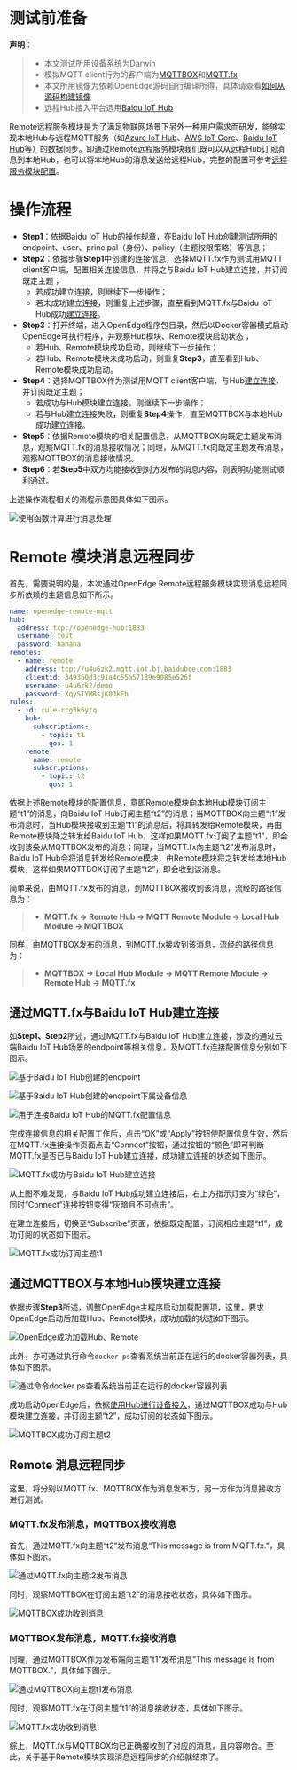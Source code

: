 # 测试前准备

**声明**：

> + 本文测试所用设备系统为Darwin
> + 模拟MQTT client行为的客户端为[MQTTBOX](../../Resources-download.md#下载MQTTBOX客户端)和[MQTT.fx](../../Resources-download.md#下载MQTT.fx客户端)
> + 本文所用镜像为依赖OpenEdge源码自行编译所得，具体请查看[如何从源码构建镜像](../../setup/Build-OpenEdge-from-Source.md)
> + 远程Hub接入平台选用[Baidu IoT Hub](https://cloud.baidu.com/product/iot.html)

Remote远程服务模块是为了满足物联网场景下另外一种用户需求而研发，能够实现本地Hub与远程MQTT服务（如[Azure IoT Hub](https://azure.microsoft.com/en-us/services/iot-hub/)、[AWS IoT Core](https://amazonaws-china.com/iot-core/)、[Baidu IoT Hub](https://cloud.baidu.com/product/iot.html)等）的数据同步。即通过Remote远程服务模块我们既可以从远程Hub订阅消息到本地Hub，也可以将本地Hub的消息发送给远程Hub，完整的配置可参考[远程服务模块配置](./Config-interpretation.md#远程服务模块配置)。

# 操作流程

- **Step1**：依据Baidu IoT Hub的操作规章，在Baidu IoT Hub创建测试所用的endpoint、user、principal（身份）、policy（主题权限策略）等信息；
- **Step2**：依据步骤**Step1**中创建的连接信息，选择MQTT.fx作为测试用MQTT client客户端，配置相关连接信息，并将之与Baidu IoT Hub建立连接，并订阅既定主题；
  - 若成功建立连接，则继续下一步操作；
  - 若未成功建立连接，则重复上述步骤，直至看到MQTT.fx与Baidu IoT Hub成功[建立连接](https://cloud.baidu.com/doc/IOT/GettingStarted.html#.E6.95.B0.E6.8D.AE.E5.9E.8B.E9.A1.B9.E7.9B.AE)。
- **Step3**：打开终端，进入OpenEdge程序包目录，然后以Docker容器模式启动OpenEdge可执行程序，并观察Hub模块、Remote模块启动状态；
  - 若Hub、Remote模块成功启动，则继续下一步操作；
  - 若Hub、Remote模块未成功启动，则重复**Step3**，直至看到Hub、Remote模块成功启动。
- **Step4**：选择MQTTBOX作为测试用MQTT client客户端，与Hub[建立连接](./Device-connect-with-OpenEdge-base-on-hub-module.md)，并订阅既定主题；
    - 若成功与Hub模块建立连接，则继续下一步操作；
    - 若与Hub建立连接失败，则重复**Step4**操作，直至MQTTBOX与本地Hub成功建立连接。
- **Step5**：依据Remote模块的相关配置信息，从MQTTBOX向既定主题发布消息，观察MQTT.fx的消息接收情况；同理，从MQTT.fx向既定主题发布消息，观察MQTTBOX的消息接收情况。
- **Step6**：若**Step5**中双方均能接收到对方发布的消息内容，则表明功能测试顺利通过。

上述操作流程相关的流程示意图具体如下图示。

![使用函数计算进行消息处理](../../images/tutorials/local/remote/openedge-remote-flow.png)

# Remote 模块消息远程同步

首先，需要说明的是，本次通过OpenEdge Remote远程服务模块实现消息远程同步所依赖的主题信息如下所示。

```yaml
name: openedge-remote-mqtt
hub:
  address: tcp://openedge-hub:1883
  username: test
  password: hahaha
remotes:
  - name: remote
    address: tcp://u4u6zk2.mqtt.iot.bj.baidubce.com:1883
    clientid: 349360d3c91a4c55a57139e9085e526f
    username: u4u6zk2/demo
    password: XqySIYMBsjK0JkEh
rules:
  - id: rule-rcg3k6ytq
    hub:
      subscriptions:
        - topic: t1
          qos: 1
    remote:
      name: remote
      subscriptions:
        - topic: t2
          qos: 1
```

依据上述Remote模块的配置信息，意即Remote模块向本地Hub模块订阅主题“t1”的消息，向Baidu IoT Hub订阅主题“t2”的消息；当MQTTBOX向主题“t1”发布消息时，当Hub模块接收到主题“t1”的消息后，将其转发给Remote模块，再由Remote模块降之转发给Baidu IoT Hub，这样如果MQTT.fx订阅了主题“t1”，即会收到该条从MQTTBOX发布的消息；同理，当MQTT.fx向主题“t2”发布消息时，Baidu IoT Hub会将消息转发给Remote模块，由Remote模块将之转发给本地Hub模块，这样如果MQTTBOX订阅了主题“t2”，即会收到该消息。

简单来说，由MQTT.fx发布的消息，到MQTTBOX接收到该消息，流经的路径信息为：

> + **MQTT.fx -> Remote Hub -> MQTT Remote Module -> Local Hub Module -> MQTTBOX**

同样，由MQTTBOX发布的消息，到MQTT.fx接收到该消息，流经的路径信息为：

> + **MQTTBOX -> Local Hub Module -> MQTT Remote Module -> Remote Hub -> MQTT.fx**

## 通过MQTT.fx与Baidu IoT Hub建立连接

如**Step1、Step2**所述，通过MQTT.fx与Baidu IoT Hub建立连接，涉及的通过云端Baidu IoT Hub场景的endpoint等相关信息，及MQTT.fx连接配置信息分别如下图示。

![基于Baidu IoT Hub创建的endpoint](../../images/tutorials/local/remote/cloud-iothub-config.png)

![基于Baidu IoT Hub创建的endpoint下属设备信息](../../images/tutorials/local/remote/cloud-iothub-user-config.png)

![用于连接Baidu IoT Hub的MQTT.fx配置信息](../../images/tutorials/local/remote/mqttfx-connect-hub-config.png)

完成连接信息的相关配置工作后，点击“OK”或“Apply”按钮使配置信息生效，然后在MQTT.fx连接操作页面点击“Connect”按钮，通过按钮的“颜色”即可判断MQTT.fx是否已与Baidu IoT Hub建立连接，成功建立连接的状态如下图示。

![MQTT.fx成功与Baidu IoT Hub建立连接](../../images/tutorials/local/remote/mqttfx-connect-success.png)

从上图不难发现，与Baidu IoT Hub成功建立连接后，右上方指示灯变为“绿色”，同时“Connect”连接按钮变得“灰暗且不可点击”。

在建立连接后，切换至“Subscribe”页面，依据既定配置，订阅相应主题“t1”，成功订阅的状态如下图示。

![MQTT.fx成功订阅主题t1](../../images/tutorials/local/remote/mqttfx-sub-t1-success.png)

## 通过MQTTBOX与本地Hub模块建立连接

依据步骤**Step3**所述，调整OpenEdge主程序启动加载配置项，这里，要求OpenEdge启动后加载Hub、Remote模块，成功加载的状态如下图示。

![OpenEdge成功加载Hub、Remote](../../images/tutorials/local/remote/openedge-hub-remote-start.png)

此外，亦可通过执行命令`docker ps`查看系统当前正在运行的docker容器列表，具体如下图示。

![通过命令docker ps查看系统当前正在运行的docker容器列表](../../images/tutorials/local/remote/openedge-docker-ps-hub-remote-run.png)

成功启动OpenEdge后，依据[使用Hub进行设备接入](./Device-connect-with-OpenEdge-base-on-hub-module.md)，通过MQTTBOX成功与Hub模块建立连接，并订阅主题“t2”，成功订阅的状态如下图示。

![MQTTBOX成功订阅主题t2](../../images/tutorials/local/remote/mqttbox-sub-t2-success.png)

## Remote 消息远程同步

这里，将分别以MQTT.fx、MQTTBOX作为消息发布方，另一方作为消息接收方进行测试。

### MQTT.fx发布消息，MQTTBOX接收消息

首先，通过MQTT.fx向主题“t2”发布消息“This message is from MQTT.fx.”，具体如下图示。

![通过MQTT.fx向主题t2发布消息](../../images/tutorials/local/remote/mqttfx-pub-t2-success.png)

同时，观察MQTTBOX在订阅主题“t2”的消息接收状态，具体如下图示。

![MQTTBOX成功收到消息](../../images/tutorials/local/remote/mqttbox-receive-t2-message-success.png)

### MQTTBOX发布消息，MQTT.fx接收消息

同理，通过MQTTBOX作为发布端向主题“t1”发布消息“This message is from MQTTBOX.”，具体如下图示。

![通过MQTTBOX向主题t1发布消息](../../images/tutorials/local/remote/mqttbox-pub-t1-success.png)

同时，观察MQTT.fx在订阅主题“t1”的消息接收状态，具体如下图示。

![MQTT.fx成功收到消息](../../images/tutorials/local/remote/mqttfx-receive-t1-message-success.png)

综上，MQTT.fx与MQTTBOX均已正确接收到了对应的消息，且内容吻合。至此，关于基于Remote模块实现消息远程同步的介绍就结束了。
